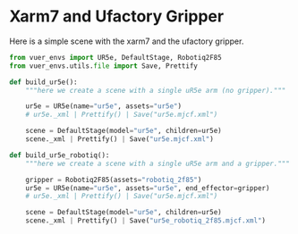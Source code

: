 
# Xarm7 and Ufactory Gripper

Here is a simple scene with the xarm7 and the ufactory gripper.

```python
from vuer_envs import UR5e, DefaultStage, Robotiq2F85
from vuer_envs.utils.file import Save, Prettify
```
```python
def build_ur5e():
    """here we create a scene with a single uR5e arm (no gripper)."""

    ur5e = UR5e(name="ur5e", assets="ur5e")
    # ur5e._xml | Prettify() | Save("ur5e.mjcf.xml")

    scene = DefaultStage(model="ur5e", children=ur5e)
    scene._xml | Prettify() | Save("ur5e.mjcf.xml")
```
```python
def build_ur5e_robotiq():
    """here we create a scene with a single uR5e arm and a gripper."""

    gripper = Robotiq2F85(assets="robotiq_2f85")
    ur5e = UR5e(name="ur5e", assets="ur5e", end_effector=gripper)
    # ur5e._xml | Prettify() | Save("ur5e.mjcf.xml")

    scene = DefaultStage(model="ur5e", children=ur5e)
    scene._xml | Prettify() | Save("ur5e_robotiq_2f85.mjcf.xml")
```
